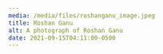 ```yaml
---
media: /media/files/roshanganu_image.jpeg
title: Roshan Ganu
alt: A photograph of Roshan Ganu
date: 2021-09-15T04:11:00-0500
---
```

